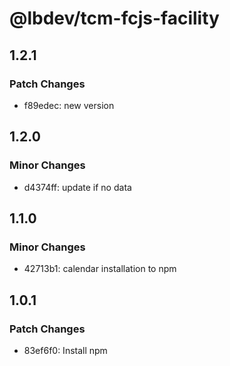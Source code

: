 # @lbdev/tcm-fcjs-facility

## 1.2.1

### Patch Changes

- f89edec: new version

## 1.2.0

### Minor Changes

- d4374ff: update if no data

## 1.1.0

### Minor Changes

- 42713b1: calendar installation to npm

## 1.0.1

### Patch Changes

- 83ef6f0: Install npm
